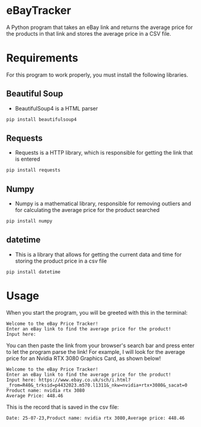 # eBayTracker
A Python program that takes an eBay link and returns the average price for the products in that link and stores the average price in a CSV file.

# Requirements
For this program to work properly, you must install the following libraries.
## Beautiful Soup
- BeautifulSoup4 is a HTML parser
```bash
pip install beautifulsoup4
```
## Requests
- Requests is a HTTP library, which is responsible for getting the link that is entered
```bash
pip install requests
```
## Numpy
- Numpy is a mathematical library, responsible for removing outliers and for calculating the average price for the product searched
```bash
pip install numpy
```
## datetime
- This is a library that allows for getting the current data and time for storing the product price in a csv file
```
pip install datetime
```
# Usage
When you start the program, you will be greeted with this in the terminal:
```
Welcome to the eBay Price Tracker!
Enter an eBay link to find the average price for the product! 
Input here: 
```
You can then paste the link from your browser's search bar and press enter to let the program parse the link!
For example, I will look for the average price for an Nvidia RTX 3080 Graphics Card, as shown below!
```
Welcome to the eBay Price Tracker!
Enter an eBay link to find the average price for the product! 
Input here: https://www.ebay.co.uk/sch/i.html?_from=R40&_trksid=p4432023.m570.l1311&_nkw=nvidia+rtx+3080&_sacat=0
Product name: nvidia rtx 3080
Average Price: 448.46
```
This is the record that is saved in the csv file:
```
Date: 25-07-23,Product name: nvidia rtx 3080,Average price: 448.46
```
